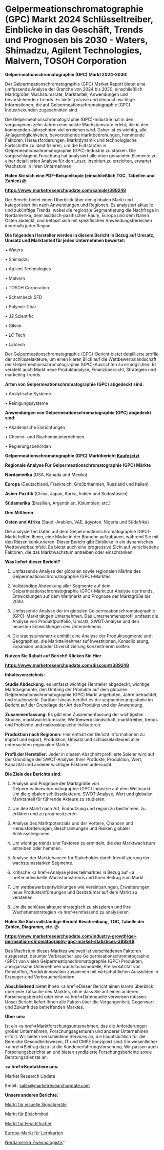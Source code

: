 # Gelpermeationschromatographie (GPC) Markt 2024 Schlüsseltreiber, Einblicke in das Geschäft, Trends und Prognosen bis 2030 - Waters, Shimadzu, Agilent Technologies, Malvern, TOSOH Corporation

<strong>Gelpermeationschromatographie (GPC) Markt 2024-2030:</strong>

Der Gelpermeationschromatographie (GPC) Market Report bietet eine umfassende Analyse der Branche von 2024 bis 2030, einschließlich Marktgröße, Wachstumsrate, Marktanteil, Anwendungen und bevorstehenden Trends. Es bietet präzise und dennoch wichtige Informationen, die auf Gelpermeationschromatographie (GPC) Industriekunden zugeschnitten sind.

Die Gelpermeationschromatographie (GPC)-Industrie hat in den vergangenen zehn Jahren eine solide Wachstumsrate erlebt, die in den kommenden Jahrzehnten viel erreichen wird. Daher ist es wichtig, alle Anlagemöglichkeiten, bevorstehende marktbedrohungen, hemmende Faktoren, Herausforderungen, Marktdynamik und technologische Fortschritte zu identifizieren, um die Fußstapfen in Gelpermeationschromatographie (GPC)-Industrie zu stärken. Die vorgeschlagene Forschung hat analysiert alle oben genannten Elemente zu einer detaillierten Analyse für den Leser, inspiriert zu erreichen, erwartet Wachstum in Ihren Unternehmen.



<strong>Holen Sie sich eine PDF-Beispielkopie (einschließlich TOC, Tabellen und Zahlen) @
</strong>

<strong><a href=https://www.marketresearchupdate.com/sample/389248>

<strong>https://www.marketresearchupdate.com/sample/389248</u></font></a></strong></strong>

Der Bericht bietet einen Überblick über den globalen Markt und kategorisiert ihn nach Anwendungen und Regionen. Es analysiert aktuelle und zukünftige Trends, wobei die regionale Segmentierung die Nachfrage in Nordamerika, dem asiatisch-pazifischen Raum, Europa und dem Nahen Osten abdeckt, und befasst sich mit spezifischen Anwendungsbereichen innerhalb jeder Region.



<strong>Die folgenden Hersteller werden in diesem Bericht in Bezug auf Umsatz, Umsatz und Marktanteil für jedes Unternehmen bewertet:</strong>

• Waters

• Shimadzu

• Agilent Technologies

• Malvern

• TOSOH Corporation

• Schambeck SFD

• Polymer Char

• J2 Scientific

• Gilson

• LC Tech

• Labtech

Der Gelpermeationschromatographie (GPC)-Bericht bietet detaillierte profile der schlüsselakteure, um einen klaren Blick auf die Wettbewerbslandschaft der Gelpermeationschromatographie (GPC)-Aussichten zu ermöglichen. Es versteht auch Markt neue Produktanalyse, Finanzübersicht, Strategien und marketing-trends.



<strong>Arten von Gelpermeationschromatographie (GPC) abgedeckt sind:</strong>

• Analytische Systeme

• Reinigungssysteme



<strong>Anwendungen von Gelpermeationschromatographie (GPC) abgedeckt sind:</strong>

• Akademische Einrichtungen

• Chemie- und Biochemieunternehmen

• Regierungsbehörden



<strong>Gelpermeationschromatographie (GPC) Marktbericht <a href=https://www.marketresearchupdate.com/buynow/389248>Kaufe jetzt</a></strong>



<strong>Regionale Analyse Für Gelpermeationschromatographie (GPC) Märkte</strong>



<strong>Nordamerika</strong> (USA, Kanada und Mexiko)



<strong>Europa</strong> (Deutschland, Frankreich, Großbritannien, Russland und Italien)



<strong>Asien-Pazifik</strong> (China, Japan, Korea, Indien und Südostasien)



<strong>Südamerika</strong> (Brasilien, Argentinien, Kolumbien, etc.)



<strong>Den Mittleren</strong> 

<strong>Osten und Afrika</strong> (Saudi-Arabien, VAE, ägypten, Nigeria und Südafrika)

Die analysierten Daten auf dem Gelpermeationschromatographie (GPC)-Markt helfen Ihnen, eine Marke in der Branche aufzubauen, während Sie mit den Riesen konkurrieren. Dieser Bericht gibt Einblicke in ein dynamisches Wettbewerbsumfeld. Es bietet auch eine progressive Sicht auf verschiedene Faktoren, die das Marktwachstum antreiben oder einschränken.



<strong>Was liefert dieser Bericht?</strong>

1. Umfassende Analyse der globalen sowie regionalen Märkte des Gelpermeationschromatographie (GPC)-Marktes.

2. Vollständige Abdeckung aller Segmente auf dem Gelpermeationschromatographie (GPC)-Markt zur Analyse der trends, Entwicklungen auf dem Weltmarkt und Prognose der Marktgröße bis 2030.

3. Umfassende Analyse der im globalen Gelpermeationschromatographie (GPC)-Markt tätigen Unternehmen. Das Unternehmensprofil umfasst die Analyse von Produktportfolio, Umsatz, SWOT-Analyse und den neuesten Entwicklungen des Unternehmens.

4. Die wachstumsmatrix enthält eine Analyse der Produktsegmente und-Geographien, die Marktteilnehmer auf Investitionen, Konsolidierung, Expansion und/oder Diversifizierung konzentrieren sollten.



<strong>Nutzen Sie Rabatt auf Bericht! Klicken Sie Hier
</strong>

<strong><a href=https://www.marketresearchupdate.com/discount/389248>https://www.marketresearchupdate.com/discount/389248</b></u></font></strong></a>



<strong>Inhaltsverzeichnis:</strong>



<strong>Studie Abdeckung:</strong> es umfasst wichtige Hersteller abgedeckt, wichtige Marktsegmente, den Umfang der Produkte auf dem globalen Gelpermeationschromatographie (GPC) Markt angeboten, Jahre betrachtet, und studienziele. Darüber hinaus berührt es die segmentierungsstudie im Bericht auf der Grundlage der Art des Produkts und der Anwendung.



<strong>Zusammenfassung:</strong> Es gibt eine Zusammenfassung der wichtigsten Studien, marktwachstumsrate, Wettbewerbslandschaft, markttreiber, trends und Probleme und makroskopische Indikatoren.



<strong>Produktion nach Regionen:</strong> Hier enthält der Bericht Informationen zu import und export, Produktion, Umsatz und schlüsselakteuren aller untersuchten regionalen Märkte.



<strong>Profil der Hersteller:</strong> Jeder in diesem Abschnitt profilierte Spieler wird auf der Grundlage der SWOT-Analyse, Ihrer Produkte, Produktion, Wert, Kapazität und anderer wichtiger Faktoren untersucht.



<strong>Die Ziele des Berichts sind:</strong>

1) Analyse und Prognose der Marktgröße von Gelpermeationschromatographie (GPC) Industrie auf dem Weltmarkt.
Um die globalen schlüsselakteure, SWOT-Analyse, Wert und globalen Marktanteil für führende Akteure zu studieren.

2) Um den Markt nach Art, Endnutzung und region zu bestimmen, zu erklären und zu prognostizieren.

3) Analyse des Marktpotenzials und der Vorteile, Chancen und Herausforderungen, Beschränkungen und Risiken globaler Schlüsselregionen.

4) Um wichtige trends und Faktoren zu ermitteln, die das Marktwachstum antreiben oder hemmen.

5) Analyse der Marktchancen für Stakeholder durch Identifizierung der wachstumsstarken Segmente.

6) Kritische <a href=>Analyse</a> jedes teilmarktes in Bezug auf <a href=>individuelle</a> Wachstumstrends und Ihren Beitrag zum Markt.

7) Um wettbewerbsentwicklungen wie Vereinbarungen, Erweiterungen, neue Produkteinführungen und Besitztümer auf dem Markt zu verstehen.

8) Um die schlüsselakteure strategisch zu skizzieren und Ihre Wachstumsstrategien <a href=>umfassend</a> zu analysieren.



<strong>Holen Sie Sich vollständige Bericht Beschreibung, TOC, Tabelle der Zahlen, Diagramm, etc. @ </strong>

<strong><a href=https://www.marketresearchupdate.com/industry-growth/gel-permeation-chromatography-gpc-market-statistices-389248>https://www.marketresearchupdate.com/industry-growth/gel-permeation-chromatography-gpc-market-statistices-389248</a></font></strong>

Das Wachstum dieses Marktes weltweit ist verschiedenen Faktoren ausgesetzt, darunter Verbraucher ace Gelpermeationschromatographie (GPC) von vielen Gelpermeationschromatographie (GPC) Produkten, anorganische Unternehmen wachstumsmodelle, Preisvolatilität von Rohstoffen, Produktinnovation zusammen mit wirtschaftlichen Aussichten in Erzeuger-und Verbraucherländern.



<strong>Abschließend</strong> bietet Ihnen <a href=>Dieser</a> Bericht einen klaren überblick über jede Tatsache des Marktes, ohne dass Sie auf einen anderen Forschungsbericht oder eine <a href=>Datenquelle</a> verweisen müssen. Unser Bericht liefert Ihnen alle Fakten über die Vergangenheit, Gegenwart und Zukunft des betreffenden Marktes.



<strong>Über uns:</strong>

 ist ein <a href=>Marktfors</a>chungsunternehmen, das die Anforderungen großer Unternehmen, Forschungsagenturen und anderer Unternehmen erfüllt. Wir bieten verschiedene Services an, die hauptsächlich für die Bereiche Gesundheitswesen, IT und CMFE konzipiert sind. Ein wesentlicher <a href=>Beitrag</a> dazu ist die Kundenerfahrungsforschung. Wir passen auch Forschungsberichte an und bieten syndizierte Forschungsberichte sowie Beratungsdienste an.



<strong><a href=>Kontaktiere uns:</a></strong>

Market Research Update

Email : sales@marketresearchupdate.com



<strong>Unsere anderen Berichte:</strong>

<a href=https://www.linkedin.com/pulse/visual-signaling-devices-market-strategic-insights>Markt für visuelle Signalgeräte</a>

<a href=https://www.linkedin.com/pulse/bleaching-agent-market-outlooks-2023-size-players>Markt für Bleichmittel</a>

<a href=https://www.linkedin.com/pulse/wet-tissue-wipes-market-size-share-outlook-growth-prospects>Markt für Feuchttücher</a>

<a href=https://www.linkedin.com/pulse/europe-flash-cards-market-future-demand-analysis>Europa-Markt für Lernkarten</a>

<a href=https://www.linkedin.com/pulse/north-america-two-wheeler-logistics>Nordamerika Zweiradlogistik</a>"
